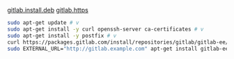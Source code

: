 [gitlab.install.deb](https://about.gitlab.com/installation/#debian)
[gitlab.https](https://docs.gitlab.com/omnibus/settings/nginx.html#enable-https)
```bash
sudo apt-get update # v
sudo apt-get install -y curl openssh-server ca-certificates # v
sudo apt-get install -y postfix # v
curl https://packages.gitlab.com/install/repositories/gitlab/gitlab-ee/script.deb.sh | sudo bash # v
sudo EXTERNAL_URL="http://gitlab.example.com" apt-get install gitlab-ee # x
```